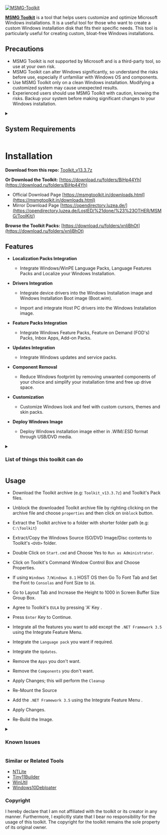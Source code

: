 [![MSMG-Toolkit](https://socialify.git.ci/devbytemehedi/msmg-toolkit/image?description=1&font=Jost&forks=1&name=1&owner=1&pattern=Solid&stargazers=1&theme=Auto)](https://github.com/devbytemehedi/msmg-toolkit)

**[MSMG Toolkit](https://msmgtoolkit.in/)** is a tool that helps users customize and optimize Microsoft Windows installations.
It is a useful tool for those who want to create a custom Windows installation disk that fits their specific needs. This tool is particularly useful for creating custom, bloat-free Windows installations.

## Precautions

- MSMG Toolkit is not supported by Microsoft and is a third-party tool, so use at your own risk.
- MSMG Toolkit can alter Windows significantly, so understand the risks before use, especially if unfamiliar with Windows OS and components.
- Use MSMG Toolkit only on a clean Windows installation. Modifying a customized system may cause unexpected results.
- Experienced users should use MSMG Toolkit with caution, knowing the risks. Backup your system before making significant changes to your Windows installation.

<details>
<summary><h2>System Requirements</h2></summary>

- Windows 7 with SP1 / Windows 8.1 / Windows 10 / Windows 11 / Server 2008 R2 / Server 2012 R2 / Server 2016 / Server 2019 / Server 2022 LTSC Installation Disc DVD/ISO.

- Windows 7 with SP1 / Windows 8.1 / Windows 10 / Windows 11 Host Operating System for Servicing Windows 7 / Windows 8.1 source images.

- Windows 8.1 / Windows 10 / Windows 11 Host Operating System for Servicing Windows 7 / 8.1 / 10 / 11 source images.

- The ToolkitHelper.exe requires Microsoft .NET Framework 4.8.

</details>

# Installation

**Download from this repo:** [Toolkit_v13.3.7z](https://github.com/devbytemehedi/msmg-toolkit/raw/main/Toolkit_v13.3.7z)

**Or Download the Toolkit:**
[https://download.ru/folders/BiHp44Yh](https://download.ru/folders/BiHp44Yh)

- Official Download Page [https://msmgtoolkit.in/downloads.html](https://msmgtoolkit.in/downloads.html)
- Mirror Download Page [https://opendirectory.luzea.de/](https://opendirectory.luzea.de/LostED/%21done/%23%23OTHER/MSMG/ToolKit/)

**Browse the Toolkit Packs:**
[https://download.ru/folders/xnIjBhOt](https://download.ru/folders/xnIjBhOt)

## Features

- **Localization Packs Integration**

  - Integrate Windows/WinPE Language Packs, Language Features Packs and Localize your Windows Installation.

- **Drivers Integration**

  - Integrate device drivers into the Windows Installation image and Windows Installation Boot image (Boot.wim).

  - Import and integrate Host PC drivers into the Windows Installation image.

- **Feature Packs Integration**

  - Integrate Windows Feature Packs, Feature on Demand (FOD's) Packs, Inbox Apps, Add-on Packs.

- **Updates Integration**

  - Integrate Windows updates and service packs.

- **Component Removal**

  - Reduce Windows footprint by removing unwanted components of your choice and simplify your installation time and free up drive space.

- **Customization**

  - Customize Windows look and feel with custom cursors, themes and skin packs.

- **Deploy Windows Image**

  - Deploy Windows installation image either in .WIM/.ESD format through USB/DVD media.

<details>
  <summary>
    <h3>List of things this toolkit can do</h3>
  </summary>

- Copy Source DVD Files from DVD Drive
- Extract Source DVD Files from ISO Image
- Extract Source DVD Files from OEM/IMG Image
- Convert Windows Store ESD Image to WIM Image
- Convert Windows Media Creation Tool (MCT) Image to WIM Image
- Convert Windows ESD Image to WIM Image
- Convert Windows WIM Image to ESD Image
- Convert Source WIM Editions
- Integrate Windows Updates
- Integrate WHD Updates Repository Updates
- Integrate Windows Language Packs
- Integrate Windows Device Drivers
- Integrate Microsoft. NET Framework 3.5
- Integrate Microsoft. NET Framework 4.6.2 with Language Packs
- Integrate Microsoft Internet Explorer 11 with Language Packs
- Integrate Microsoft Data Deduplication
- Integrate Microsoft Edge Browser App
- Integrate Microsoft Remote Desktop Protocol 8.0 & 8.1
- Integrate Microsoft Win32 Calculator
- Integrate Windows Management Framework 5.1
- Integrate Windows Multimedia Restricted Codecs
- Integrate Windows Subsystem for Linux (WSL)
- Integrate Windows System Restore
- Integrate Windows To Go Workspace
- Integrate Microsoft Default Metro Apps
- Integrate Microsoft DaRT Tools to Boot & Recovery Images
- Integrate Windows Thin PC Add-on Packages
- Integrate Microsoft DirectX 9.0c
- Integrate Microsoft Games
- Integrate Windows Sidebar
- Integrate Windows 8.1 Media Center Generic Activation Tokens
- Integrate Windows 8.1 Pre-Activation Data & Tokens
- Integrate Terminal Server Patch
- Integrate Fraunhofer IIS MPEG Layer-3 Professional Codec Tweak
- Integrate Custom Themes UxTheme Patch
- Integrate Custom Windows Recovery Environment (WinRE)
- Integrate Custom Default User Account Pictures
- Integrate Custom System Files
- Remove All Default Metro Apps
- Remove Default Metro Apps Association
- Remove Windows Components
- Remove Windows Components using Package List.
- Import Default Metro Apps Association from XML File
- Export Default Metro Apps Association to an XML File
- Make a DVD ISO Image
- Burn an ISO Image to DVD
- Copy Source to Bootable USB Flash Drive
- Sync Source Boot and Install Images to Bootable USB Flash Drive
- Burn an ISO Image to Bootable USB Flash Drive
- Format a USB Flash Drive
- WIM Manager to Display, Delete, Rename, Export, Split and Merge, Capture, Apply, and Cleanup WIM Image Indexes
- Load/Unload WIM Image Registry for Modification

</details>

## Usage

- Download the Toolkit archive (e.g: `Toolkit_v13.3.7z`) and Toolkit's Pack files.

- Unblock the downloaded Toolkit archive file by righting clicking on the archive file and choose `properties` and then click on `Unblock` button.

- Extract the Toolkit archive to a folder with shorter folder path (e.g: `C:\Toolkit`)

- Extract/Copy the Windows Source ISO/DVD Image/Disc contents to Toolkit's `<DVD>` folder.

- Double Click on `Start.cmd` and Choose Yes to `Run as Administrator`.

- Click on Toolkit's Command Window Control Box and Choose Properties.

- If using `Windows 7/Windows 8.1` HOST OS then Go To Font Tab and Set the Font to `Consolas` and Font Size to `16`.

- Go to Layout Tab and Increase the Height to 1000 in Screen Buffer Size Group Box.
- Agree to Toolkit's `EULA` by pressing 'A' Key
.
- Press `Enter` Key to Continue.

- Integrate all the features you want to add except the `.NET Framework 3.5` using the Integrate Feature Menu.

- Integrate the `Language pack` you want if required.

- Integrate the `Updates`.

- Remove the `Apps` you don't want.

- Remove the `Components` you don't want.

- Apply Changes; this will perform the `Cleanup`

- Re-Mount the Source

- Add the `.NET Framework 3.5` using the Integrate Feature Menu
.
- Apply Changes.

- Re-Build the Image.

<details>
<summary><h3>Known Issues</h3></summary>

- Using Toolkit with Antivirus Programs enabled can affect the Toolkit's operations.
- Toolkit's ToolkitHelper.exe may be flagged as a Virus/Trojan/Malware Program, don't worry it's just a false positive sign.
- The Toolkit won't support source images pre-serviced with other similar tools.
- The Toolkit won't support source images with mixed architectures.
- Windows 8.1 - Default Metro Apps Pack missing Office OneNote appx file.
- Windows 8.1 - Integrating Windows Remote Server Administration Tool (RSAT) along with other features will break the integration with an error code 0x80092004.
- Windows 7,8.1,10 v1507/v1511/v1607/v1703/v1709/v1803 Component removal has been removed temporarily.
- Windows 10 v1809 - Integrating or Installing Windows Updates after the component removal can restore removed components empty resource files/folders.
- Windows 10 v1903/v1909/v2004/v20H2/v21H1/v21H2, Windows 11 v21H2 - Integrating or installing Windows updates after the component removal will restore the removed components and this is due to the recent change in Microsoft update mechanism.
- Windows 10 v1809/v1909/v2004/v20H2/v21H1/v21H2, Windows 11 v21H2 - Component Removal requries a source image with supported cumulative update integrated.
- Windows 10 v1809/v1909 - Removing Cortana breaks Start Menu, Taskbar and Settings App Search functionality.
- Windows 10 v1809/v1909/v2004/v20H2/v21H1/v21H2, Windows 11 v21H2 - Removing Internet Explorer breaks DirectX 9.0c web installer and Photoshop CC web installer.
- Windows 10 v1809/v1909/v2004/v20H2/v21H1/v21H2, Windows 11 v21H2 - Removing Map Control breaks Photos App image information.
- Windows 10 v1703/v1709/v1803/v1809/v1903/v1909/v2004/v20H2/v21H1/v21H2, Windows 11 v21H2 - Custom User Account Picture integration is not working in Logon Screen although it's been displayed in Start Menu user icon.

</details>

### Similar or Related Tools

- [NTLite](https://www.ntlite.com/)
- [Tiny11Builder](https://github.com/ntdevlabs/tiny11builder)
- [WinUtil](https://github.com/ChrisTitusTech/winutil)
- [Windows10Debloater](https://github.com/Sycnex/Windows10Debloater)

### Copyright

I hereby declare that I am not affiliated with the toolkit or its creator in any manner. Furthermore, I explicitly state that I bear no responsibility for the usage of this toolkit. The copyright for the toolkit remains the sole property of its original owner.
